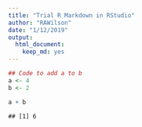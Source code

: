 ```yaml
---
title: "Trial R Markdown in RStudio"
author: "RAWilson"
date: "1/12/2019"
output: 
  html_document: 
    keep_md: yes
---
```



```r
## Code to add a to b
a <- 4
b <- 2

a + b
```

```
## [1] 6
```
